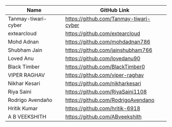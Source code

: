 | Name               | GitHub Link                     | 
| ------------------ | ------------------------------- |
| Tanmay-tiwari-cyber | https://github.com/Tanmay-tiwari-cyber |
| extearcloud    | https://github.com/extearcloud |
| Mohd Adnan    | https://github.com/mohdadnan786 |
| Shubham Jain    | https://github.com/jainshubham766 |
| Loved Anu   | https://github.com/lovedanu90 |
| Black Timber   | https://github.com/BlackTimber0 |
| VIPER RAGHAV | https://github.com/viper-raghav |
| Nikhar Kesari | https://github.com/nikharkesari |
| Riya Saini |  https://github.com/RiyaSaini1108 |
| Rodrigo Avendaño |  https://github.com/RodrigoAvendano |
| Hritik Kumar | https://github.com/hritik-6918 |
| A B VEEKSHITH | https://github.com/ABveekshith |
